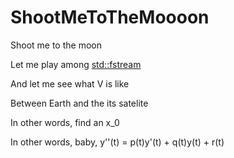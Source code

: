 # ShootMeToTheMoooon

Shoot me to the moon

Let me play among <std::fstream>

And let me see what V is like

Between Earth and the its satelite

In other words, find an x_0

In other words, baby, y''(t) =  p(t)y'(t) + q(t)y(t) + r(t)
